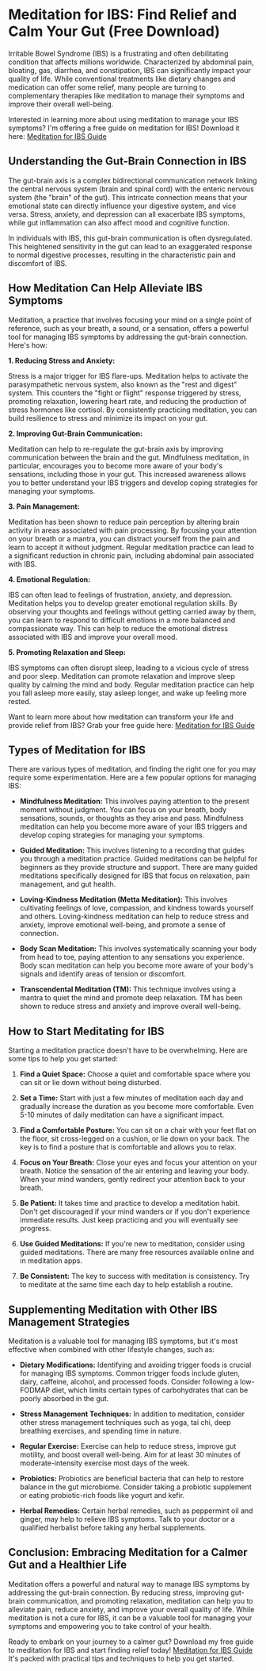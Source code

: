 # Meditation for IBS: Find Relief and Calm Your Gut (Free Download)

Irritable Bowel Syndrome (IBS) is a frustrating and often debilitating condition that affects millions worldwide. Characterized by abdominal pain, bloating, gas, diarrhea, and constipation, IBS can significantly impact your quality of life. While conventional treatments like dietary changes and medication can offer some relief, many people are turning to complementary therapies like meditation to manage their symptoms and improve their overall well-being.

Interested in learning more about using meditation to manage your IBS symptoms? I'm offering a free guide on meditation for IBS! Download it here: [Meditation for IBS Guide](https://udemywork.com/meditation-for-ibs)

## Understanding the Gut-Brain Connection in IBS

The gut-brain axis is a complex bidirectional communication network linking the central nervous system (brain and spinal cord) with the enteric nervous system (the "brain" of the gut). This intricate connection means that your emotional state can directly influence your digestive system, and vice versa. Stress, anxiety, and depression can all exacerbate IBS symptoms, while gut inflammation can also affect mood and cognitive function.

In individuals with IBS, this gut-brain communication is often dysregulated. This heightened sensitivity in the gut can lead to an exaggerated response to normal digestive processes, resulting in the characteristic pain and discomfort of IBS.

## How Meditation Can Help Alleviate IBS Symptoms

Meditation, a practice that involves focusing your mind on a single point of reference, such as your breath, a sound, or a sensation, offers a powerful tool for managing IBS symptoms by addressing the gut-brain connection. Here's how:

**1. Reducing Stress and Anxiety:**

Stress is a major trigger for IBS flare-ups. Meditation helps to activate the parasympathetic nervous system, also known as the "rest and digest" system. This counters the "fight or flight" response triggered by stress, promoting relaxation, lowering heart rate, and reducing the production of stress hormones like cortisol. By consistently practicing meditation, you can build resilience to stress and minimize its impact on your gut.

**2. Improving Gut-Brain Communication:**

Meditation can help to re-regulate the gut-brain axis by improving communication between the brain and the gut.  Mindfulness meditation, in particular, encourages you to become more aware of your body's sensations, including those in your gut. This increased awareness allows you to better understand your IBS triggers and develop coping strategies for managing your symptoms.

**3. Pain Management:**

Meditation has been shown to reduce pain perception by altering brain activity in areas associated with pain processing. By focusing your attention on your breath or a mantra, you can distract yourself from the pain and learn to accept it without judgment. Regular meditation practice can lead to a significant reduction in chronic pain, including abdominal pain associated with IBS.

**4. Emotional Regulation:**

IBS can often lead to feelings of frustration, anxiety, and depression. Meditation helps you to develop greater emotional regulation skills. By observing your thoughts and feelings without getting carried away by them, you can learn to respond to difficult emotions in a more balanced and compassionate way. This can help to reduce the emotional distress associated with IBS and improve your overall mood.

**5. Promoting Relaxation and Sleep:**

IBS symptoms can often disrupt sleep, leading to a vicious cycle of stress and poor sleep. Meditation can promote relaxation and improve sleep quality by calming the mind and body. Regular meditation practice can help you fall asleep more easily, stay asleep longer, and wake up feeling more rested.

Want to learn more about how meditation can transform your life and provide relief from IBS? Grab your free guide here: [Meditation for IBS Guide](https://udemywork.com/meditation-for-ibs)

## Types of Meditation for IBS

There are various types of meditation, and finding the right one for you may require some experimentation. Here are a few popular options for managing IBS:

*   **Mindfulness Meditation:** This involves paying attention to the present moment without judgment. You can focus on your breath, body sensations, sounds, or thoughts as they arise and pass. Mindfulness meditation can help you become more aware of your IBS triggers and develop coping strategies for managing your symptoms.

*   **Guided Meditation:** This involves listening to a recording that guides you through a meditation practice. Guided meditations can be helpful for beginners as they provide structure and support. There are many guided meditations specifically designed for IBS that focus on relaxation, pain management, and gut health.

*   **Loving-Kindness Meditation (Metta Meditation):** This involves cultivating feelings of love, compassion, and kindness towards yourself and others. Loving-kindness meditation can help to reduce stress and anxiety, improve emotional well-being, and promote a sense of connection.

*   **Body Scan Meditation:** This involves systematically scanning your body from head to toe, paying attention to any sensations you experience. Body scan meditation can help you become more aware of your body's signals and identify areas of tension or discomfort.

*   **Transcendental Meditation (TM):** This technique involves using a mantra to quiet the mind and promote deep relaxation. TM has been shown to reduce stress and anxiety and improve overall well-being.

## How to Start Meditating for IBS

Starting a meditation practice doesn't have to be overwhelming. Here are some tips to help you get started:

1.  **Find a Quiet Space:** Choose a quiet and comfortable space where you can sit or lie down without being disturbed.

2.  **Set a Time:** Start with just a few minutes of meditation each day and gradually increase the duration as you become more comfortable. Even 5-10 minutes of daily meditation can have a significant impact.

3.  **Find a Comfortable Posture:** You can sit on a chair with your feet flat on the floor, sit cross-legged on a cushion, or lie down on your back. The key is to find a posture that is comfortable and allows you to relax.

4.  **Focus on Your Breath:** Close your eyes and focus your attention on your breath. Notice the sensation of the air entering and leaving your body. When your mind wanders, gently redirect your attention back to your breath.

5.  **Be Patient:** It takes time and practice to develop a meditation habit. Don't get discouraged if your mind wanders or if you don't experience immediate results. Just keep practicing and you will eventually see progress.

6.  **Use Guided Meditations:** If you're new to meditation, consider using guided meditations. There are many free resources available online and in meditation apps.

7.  **Be Consistent:** The key to success with meditation is consistency. Try to meditate at the same time each day to help establish a routine.

## Supplementing Meditation with Other IBS Management Strategies

Meditation is a valuable tool for managing IBS symptoms, but it's most effective when combined with other lifestyle changes, such as:

*   **Dietary Modifications:** Identifying and avoiding trigger foods is crucial for managing IBS symptoms. Common trigger foods include gluten, dairy, caffeine, alcohol, and processed foods.  Consider following a low-FODMAP diet, which limits certain types of carbohydrates that can be poorly absorbed in the gut.

*   **Stress Management Techniques:** In addition to meditation, consider other stress management techniques such as yoga, tai chi, deep breathing exercises, and spending time in nature.

*   **Regular Exercise:** Exercise can help to reduce stress, improve gut motility, and boost overall well-being. Aim for at least 30 minutes of moderate-intensity exercise most days of the week.

*   **Probiotics:** Probiotics are beneficial bacteria that can help to restore balance in the gut microbiome.  Consider taking a probiotic supplement or eating probiotic-rich foods like yogurt and kefir.

*   **Herbal Remedies:** Certain herbal remedies, such as peppermint oil and ginger, may help to relieve IBS symptoms.  Talk to your doctor or a qualified herbalist before taking any herbal supplements.

## Conclusion: Embracing Meditation for a Calmer Gut and a Healthier Life

Meditation offers a powerful and natural way to manage IBS symptoms by addressing the gut-brain connection. By reducing stress, improving gut-brain communication, and promoting relaxation, meditation can help you to alleviate pain, reduce anxiety, and improve your overall quality of life. While meditation is not a cure for IBS, it can be a valuable tool for managing your symptoms and empowering you to take control of your health.

Ready to embark on your journey to a calmer gut? Download my free guide to meditation for IBS and start finding relief today! [Meditation for IBS Guide](https://udemywork.com/meditation-for-ibs) It's packed with practical tips and techniques to help you get started.
